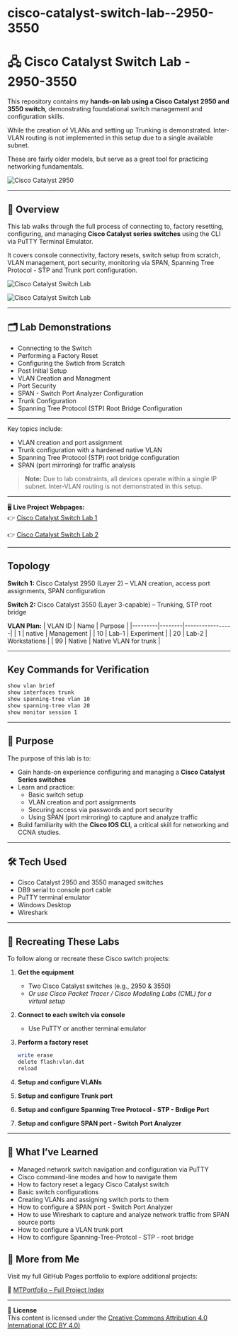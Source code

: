  # cisco-catalyst-switch-lab--2950-3550

# 🖧 Cisco Catalyst Switch Lab - 2950-3550

This repository contains my **hands-on lab using a Cisco Catalyst 2950 and 3550 switch**, demonstrating foundational switch management and configuration skills.  

While the creation of VLANs and setting up Trunking is demonstrated. Inter-VLAN routing is not implemented in this setup due to a single available subnet.

These are fairly older models, but serve as a great tool for practicing networking fundamentals.

![Cisco Catalyst 2950](Images/Switches.jpg)




---


## 📖 Overview

This lab walks through the full process of connecting to, factory resetting, configuring, and managing **Cisco Catalyst series switches** using the CLI via PuTTY Terminal Emulator.  

It covers console connectivity, factory resets, switch setup from scratch, VLAN management, port security, monitoring via SPAN, Spanning Tree Protocol - STP and Trunk port configuration.

![Cisco Catalyst Switch Lab](Images/con1.png)

![Cisco Catalyst Switch Lab](Images/post1.png)

---


## 🗂 Lab Demonstrations

  - Connecting to the Switch
  - Performing a Factory Reset
  - Configuring the Swtich from Scratch
  - Post Initial Setup
  - VLAN Creation and Managment
  - Port Security
  - SPAN - Switch Port Analyzer Configuration
  - Trunk Configuration
  - Spanning Tree Protocol (STP) Root Bridge Configuration


---


Key topics include:
- VLAN creation and port assignment
- Trunk configuration with a hardened native VLAN
- Spanning Tree Protocol (STP) root bridge configuration
- SPAN (port mirroring) for traffic analysis

> **Note:** Due to lab constraints, all devices operate within a single IP subnet. Inter-VLAN routing is not demonstrated in this setup.



---


🖥️ **Live Project Webpages:**  
👉 [Cisco Catalyst Switch Lab 1](https://mark-thompson01.github.io/MTPortfolio/Skills/Labbing%20with%20a%20Cisco%20Catalyst%202950%20Switch/)

👉 [Cisco Catalyst Switch Lab 2](https://mark-thompson01.github.io/MTPortfolio/Skills/Cisco%20STP%20Trunking%20Lab/)


---


## Topology
**Switch 1:** Cisco Catalyst 2950 (Layer 2) – VLAN creation, access port assignments, SPAN configuration

**Switch 2:** Cisco Catalyst 3550 (Layer 3-capable) – Trunking, STP root bridge

**VLAN Plan:**
| VLAN ID | Name   | Purpose         |
|---------|--------|-----------------|
| 1       | native | Management      |
| 10      | Lab-1  | Experiment      |
| 20      | Lab-2  | Workstations    |
| 99      | Native | Native VLAN for trunk |

---

## Key Commands for Verification
```bash
show vlan brief
show interfaces trunk
show spanning-tree vlan 10
show spanning-tree vlan 20
show monitor session 1
```

---


## 🎯 Purpose

The purpose of this lab is to:

- Gain hands-on experience configuring and managing a **Cisco Catalyst Series switches**  
- Learn and practice:
  - Basic switch setup
  - VLAN creation and port assignments
  - Securing access via passwords and port security
  - Using SPAN (port mirroring) to capture and analyze traffic
- Build familiarity with the **Cisco IOS CLI**, a critical skill for networking and CCNA studies.


---


## 🛠️ Tech Used

- Cisco Catalyst 2950 and 3550 managed switches
- DB9 serial to console port cable
- PuTTY terminal emulator
- Windows Desktop
- Wireshark


---


## 🔧 Recreating These Labs

To follow along or recreate these Cisco switch projects:

1. **Get the equipment**  
   - Two Cisco Catalyst switches (e.g., 2950 & 3550)  
   - *Or use Cisco Packet Tracer / Cisco Modeling Labs (CML) for a virtual setup*  

2. **Connect to each switch via console**  
   - Use PuTTY or another terminal emulator  

3. **Perform a factory reset**  
   ```bash
   write erase
   delete flash:vlan.dat
   reload
   ```

4. **Setup and configure VLANs**

5. **Setup and configure Trunk port**
   
6. **Setup and configure Spanning Tree Protocol - STP - Brdige Port**
   
7. **Setup and configure SPAN port - Switch Port Analyzer** 



---


## 📘 What I’ve Learned

- Managed network switch navigation and configuration via PuTTY
- Cisco command-line modes and how to navigate them
- How to factory reset a legacy Cisco Catalyst switch
- Basic switch configurations
- Creating VLANs and assigning switch ports to them
- How to configure a SPAN port - Switch Port Analyzer
- How to use Wireshark to capture and analyze network traffic from SPAN source ports
- How to configure a VLAN trunk port
- How to configure Spanning-Tree-Protcol - STP - root bridge


## 📁 More from Me

Visit my full GitHub Pages portfolio to explore additional projects:

🔗 [MTPortfolio – Full Project Index](https://mark-thompson01.github.io/MTPortfolio/)


---


📄 **License**  
This content is licensed under the [Creative Commons Attribution 4.0 International (CC BY 4.0)](https://creativecommons.org/licenses/by/4.0/)






